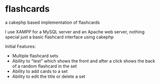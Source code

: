 # flashcards
a cakephp based implementation of flashcards

I use XAMPP for a MySQL server and an Apache web server, nothing special just a basic flashcard interface using cakephp

Initial Features:
- Multiple flashcard sets
- Ability to "test" which shows the front and after a click shows the back of a random flashcard in the set
- Ability to add cards to a set
- Ability to edit the title or delete a set
